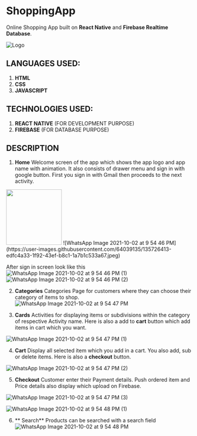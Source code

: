 # ShoppingApp

Online Shopping App built on **React Native** and **Firebase Realtime Database**.

![Logo](https://user-images.githubusercontent.com/64039135/135723674-e2c9d2c0-214e-486d-9865-9dab0a8a9c83.png)


## LANGUAGES USED:
1. **HTML**
2. **CSS**
3. **JAVASCRIPT**

## TECHNOLOGIES USED:
1. **REACT NATIVE** (FOR DEVELOPMENT PURPOSE)
2. **FIREBASE** (FOR DATABASE PURPOSE)

## DESCRIPTION

1.	**Home**
Welcome screen of the app which shows the app logo and app name with animation. It also consists of drawer menu and sign in with google button. First you sign in with Gmail then proceeds to the next activity.
<img src="https://user-images.githubusercontent.com/64039135/135726413-edfc4a33-1f92-43ef-b8c1-1a7b1c533a67.jpeg" width="150px" height="150px" />
![WhatsApp Image 2021-10-02 at 9 54 46 PM](https://user-images.githubusercontent.com/64039135/135726413-edfc4a33-1f92-43ef-b8c1-1a7b1c533a67.jpeg)

After sign in screen look like this
![WhatsApp Image 2021-10-02 at 9 54 46 PM (1)](https://user-images.githubusercontent.com/64039135/135726389-7d7eadfa-5fce-4371-ab3e-f576489cb8b1.jpeg)
![WhatsApp Image 2021-10-02 at 9 54 46 PM (2)](https://user-images.githubusercontent.com/64039135/135726346-819d27eb-2636-4bbe-9fd6-17af571734ab.jpeg)


2.	**Categories**
Categories Page for customers where they can choose their category of items to shop. 
![WhatsApp Image 2021-10-02 at 9 54 47 PM](https://user-images.githubusercontent.com/64039135/135726297-835440cc-35e9-4243-a3b8-497dfcd48a5d.jpeg)




3.	  **Cards**
Activities for displaying items or subdivisions within the category of respective Activity name. Here is also a add to **cart** button which add items in cart which you want.

![WhatsApp Image 2021-10-02 at 9 54 47 PM (1)](https://user-images.githubusercontent.com/64039135/135726217-4ab7deff-f27d-4a00-9729-f15d692b449a.jpeg)


4.	**Cart**
Display all selected item which you add in a cart. You also add, sub or delete items. Here is also a **checkout** button.

![WhatsApp Image 2021-10-02 at 9 54 47 PM (2)](https://user-images.githubusercontent.com/64039135/135726165-dd04dd2c-6fce-46e3-978e-bb55ec953f54.jpeg)

5.	**Checkout**
Customer enter their Payment details. Push ordered item and Price details also display which upload on Firebase.

![WhatsApp Image 2021-10-02 at 9 54 47 PM (3)](https://user-images.githubusercontent.com/64039135/135726095-5d087a29-c544-4f0f-b277-6d26f90a34a0.jpeg)

![WhatsApp Image 2021-10-02 at 9 54 48 PM (1)](https://user-images.githubusercontent.com/64039135/135725995-1156291d-002e-41fb-8acc-91c3bda57b8c.jpeg)


6.	** Search**
Products can be searched with a search field
![WhatsApp Image 2021-10-02 at 9 54 48 PM](https://user-images.githubusercontent.com/64039135/135726062-25409f4a-53a9-4888-aa51-4e08be560914.jpeg)




